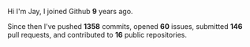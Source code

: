 Hi I'm Jay, I joined Github **9** years ago.

Since then I've pushed **1358** commits, opened **60** issues, submitted **146** pull requests, and contributed to **16** public repositories.
